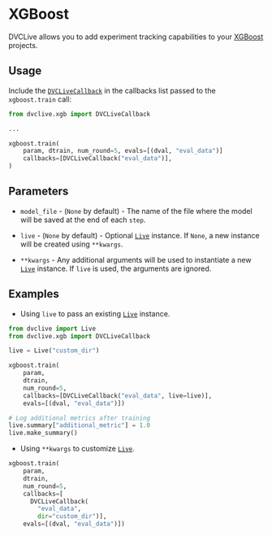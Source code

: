 # XGBoost

DVCLive allows you to add experiment tracking capabilities to your
[XGBoost](https://xgboost.ai/) projects.

## Usage

Include the
[`DVCLiveCallback`](https://github.com/iterative/dvclive/blob/main/src/dvclive/xgb.py)
in the callbacks list passed to the `xgboost.train` call:

```python
from dvclive.xgb import DVCLiveCallback

...

xgboost.train(
    param, dtrain, num_round=5, evals=[(dval, "eval_data")]
    callbacks=[DVCLiveCallback("eval_data")],
)
```

## Parameters

- `model_file` - (`None` by default) - The name of the file where the model will
  be saved at the end of each `step`.

- `live` - (`None` by default) - Optional [`Live`] instance. If `None`, a new
  instance will be created using `**kwargs`.

- `**kwargs` - Any additional arguments will be used to instantiate a new
  [`Live`] instance. If `live` is used, the arguments are ignored.

## Examples

- Using `live` to pass an existing [`Live`] instance.

```python
from dvclive import Live
from dvclive.xgb import DVCLiveCallback

live = Live("custom_dir")

xgboost.train(
    param,
    dtrain,
    num_round=5,
    callbacks=[DVCLiveCallback("eval_data", live=live)],
    evals=[(dval, "eval_data")])

# Log additional metrics after training
live.summary["additional_metric"] = 1.0
live.make_summary()
```

- Using `**kwargs` to customize [`Live`].

```python
xgboost.train(
    param,
    dtrain,
    num_round=5,
    callbacks=[
      DVCLiveCallback(
        "eval_data",
        dir="custom_dir")],
    evals=[(dval, "eval_data")])
```

[`live`]: /docs/dvclive/api-reference/live
